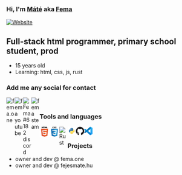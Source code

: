 ### Hi, I'm [Máté][fejesmate] aka [Fema][website]
[![Website](https://img.shields.io/website?label=fema.one&style=for-the-badge&url=https%3A%2F%2Ffema.one)](https://fema.one)

## Full-stack html programmer, primary school student, prod
- 15 years old
- Learning: html, css, js, rust

### Add me any social for contact
[<img align="left" alt="fema.one" width="22px" src="https://upload.wikimedia.org/wikipedia/commons/a/ae/Globe_icon-white.svg" />][website]
[<img align="left" alt="fema youtube" width="22px" src="https://buildair.com/wp-content/uploads/2019/04/youtube_icona.png" />][youtube]
[<img align="left" alt="Fema#6182 discord" width="22px" src="https://www.iconsdb.com/icons/download/white/discord-128.png" />][discord]
[<img align="left" alt="fema steam" width="22px" src="https://cdn.freebiesupply.com/images/large/2x/steam-logo-black-transparent.png" />][steam]

<br>

### Tools and languages
<img align="left" alt="HTML5" width="26px" src="https://raw.githubusercontent.com/github/explore/80688e429a7d4ef2fca1e82350fe8e3517d3494d/topics/html/html.png" />
<img align="left" alt="CSS3" width="26px" src="https://raw.githubusercontent.com/github/explore/80688e429a7d4ef2fca1e82350fe8e3517d3494d/topics/css/css.png" />
<img align="left" alt="Rust" width="22px" src="https://raw.githubusercontent.com/jalbertsr/logo-badge-images/master/img/rsz_rust.png" />
<img align="left" alt="Python" width="22px" src="https://raw.githubusercontent.com/github/explore/master/topics/python/python.png" />
<img align="left" alt="Github" width="22px" src="https://raw.githubusercontent.com/github/explore/master/topics/github/github.png" />
<img align="left" alt="Visual Studio Code" width="22px" src="https://raw.githubusercontent.com/github/explore/master/topics/visual-studio-code/visual-studio-code.png" />

<br>

### Projects
- owner and dev @ fema.one
- owner and dev @ fejesmate.hu

[website]: https://fema.one
[fejesmate]: https://fejesmate.hu
[youtube]: https://www.youtube.com/channel/UCx-MNCKET13anYIfsYWGOIw
[discord]: https://dsc.bio/fema
[steam]: https://steamcommunity.com/id/mateyo0001


